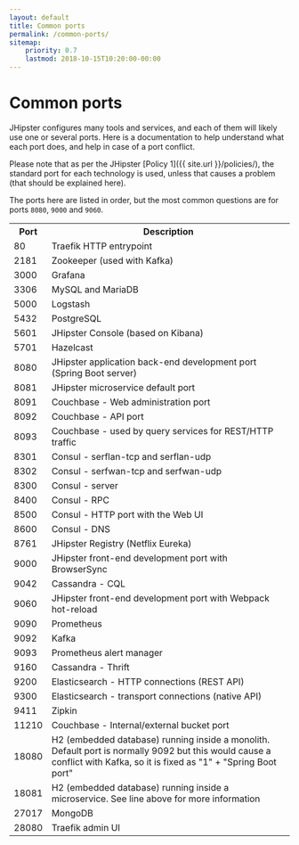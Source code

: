 ```yaml
---
layout: default
title: Common ports
permalink: /common-ports/
sitemap:
    priority: 0.7
    lastmod: 2018-10-15T10:20:00-00:00
---
```


# <i class="fa fa-plug"></i> Common ports

JHipster configures many tools and services, and each of them will likely use one or several ports. Here is a documentation to help understand what each port does, and help in case of a port conflict.

Please note that as per the JHipster [Policy 1]({{ site.url }}/policies/), the standard port for each technology is used, unless that causes a problem (that should be explained here).

The ports here are listed in order, but the most common questions are for ports `8080`, `9000` and `9060`.

<table class="table table-striped table-responsive">
  <tr>
    <th>Port</th>
    <th>Description</th>
  </tr>
  <tr>
    <td>80</td>
    <td>Traefik HTTP entrypoint</td>
  </tr>
  <tr>
    <td>2181</td>
    <td>Zookeeper (used with Kafka)</td>
  </tr>
  <tr>
    <td>3000</td>
    <td>Grafana</td>
  </tr>
  <tr>
    <td>3306</td>
    <td>MySQL and MariaDB</td>
  </tr>
  <tr>
    <td>5000</td>
    <td>Logstash</td>
  </tr>
  <tr>
    <td>5432</td>
    <td>PostgreSQL</td>
  </tr>
  <tr>
    <td>5601</td>
    <td>JHipster Console (based on Kibana)</td>
  </tr>
  <tr>
    <td>5701</td>
    <td>Hazelcast</td>
  </tr>
  <tr>
    <td>8080</td>
    <td>JHipster application back-end development port (Spring Boot server)</td>
  </tr>
  <tr>
    <td>8081</td>
    <td>JHipster microservice default port</td>
  </tr>
  <tr>
    <td>8091</td>
    <td>Couchbase - Web administration port</td>
  </tr>
  <tr>
    <td>8092</td>
    <td>Couchbase - API port</td>
  </tr>
  <tr>
    <td>8093</td>
    <td>Couchbase - used by query services for REST/HTTP traffic</td>
  </tr>
  <tr>
    <td>8301</td>
    <td>Consul - serflan-tcp and serflan-udp</td>
  </tr>
  <tr>
    <td>8302</td>
    <td>Consul - serfwan-tcp and serfwan-udp</td>
  </tr>
  <tr>
    <td>8300</td>
    <td>Consul - server</td>
  </tr>
  <tr>
    <td>8400</td>
    <td>Consul - RPC</td>
  </tr>
  <tr>
    <td>8500</td>
    <td>Consul - HTTP port with the Web UI</td>
  </tr>
  <tr>
    <td>8600</td>
    <td>Consul - DNS</td>
  </tr>
  <tr>
    <td>8761</td>
    <td>JHipster Registry (Netflix Eureka)</td>
  </tr>
  <tr>
    <td>9000</td>
    <td>JHipster front-end development port with BrowserSync</td>
  </tr>
  <tr>
    <td>9042</td>
    <td>Cassandra - CQL</td>
  </tr>
  <tr>
    <td>9060</td>
    <td>JHipster front-end development port with Webpack hot-reload</td>
  </tr>
  <tr>
    <td>9090</td>
    <td>Prometheus</td>
  </tr>
  <tr>
    <td>9092</td>
    <td>Kafka</td>
  </tr>
  <tr>
    <td>9093</td>
    <td>Prometheus alert manager</td>
  </tr>
  <tr>
    <td>9160</td>
    <td>Cassandra - Thrift</td>
  </tr>
  <tr>
    <td>9200</td>
    <td>Elasticsearch - HTTP connections (REST API)</td>
  </tr>
  <tr>
    <td>9300</td>
    <td>Elasticsearch - transport connections (native API)</td>
  </tr>
  <tr>
    <td>9411</td>
    <td>Zipkin</td>
  </tr>
  <tr>
    <td>11210</td>
    <td>Couchbase - Internal/external bucket port</td>
  </tr>
  <tr>
    <td>18080</td>
    <td>H2 (embedded database) running inside a monolith. Default port is normally 9092 but this would cause a conflict with Kafka, so it is fixed as "1" + "Spring Boot port"</td>
  </tr>
  <tr>
    <td>18081</td>
    <td>H2 (embedded database) running inside a microservice. See line above for more information</td>
  </tr>
  <tr>
    <td>27017</td>
    <td>MongoDB</td>
  </tr>
  <tr>
    <td>28080</td>
    <td>Traefik admin UI</td>
  </tr>
</table>
